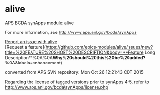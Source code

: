 # alive
APS BCDA synApps module: alive

For more information, see
   http://www.aps.anl.gov/bcda/synApps

[Report an issue with alive](https://github.com/epics-modules/alive/issues/new?title=%20ISSUE%20NAME%20HERE&body=**Describe%20the%20issue**%0A%0A**Steps%20to%20reproduce**%0A1.%20Step%20one%0A2.%20Step%20two%0A3.%20Step%20three%0A%0A**Expected%20behaivour**%0A%0A**Actual%20behaviour**%0A%0A**Build%20Environment**%0AArchitecture:%0AEpics%20Base%20Version:%0ADependent%20Module%20Versions:&labels=bug)  
[Request a feature](https://github.com/epics-modules/alive/issues/new?title=%20FEATURE%20SHORT%20DESCRIPTION&body=**Feature Long Description**%0A%0A**Why%20should%20this%20be%20added?**%0A&labels=enhancement)


converted from APS SVN repository: Mon Oct 26 12:21:43 CDT 2015

Regarding the license of tagged versions prior to synApps 4-5,
refer to http://www.aps.anl.gov/bcda/synApps/license.php
